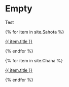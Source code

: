 ---
---

# Empty

Test

{% for item in site.Sahota %}
  <p><a href="{{ item.url }}"> {{ item.title }} </a></p>
{% endfor %}

{% for item in site.Chana %}
  <p><a href="{{ item.url }}"> {{ item.title }} </a></p>
{% endfor %}
